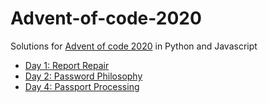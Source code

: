 # Advent-of-code-2020
Solutions for [Advent of code 2020](https://adventofcode.com/) in Python and Javascript

- [Day 1: Report Repair](https://github.com/Rage-ops/Advent-of-code-2020/tree/master/Problem-1)
- [Day 2: Password Philosophy](https://github.com/Rage-ops/Advent-of-code-2020/tree/master/Problem-2)
- [Day 4: Passport Processing](https://github.com/Rage-ops/Advent-of-code-2020/tree/master/Problem-4)

